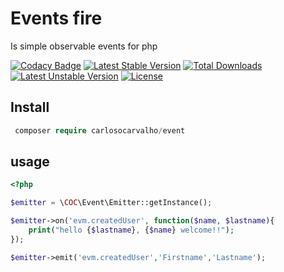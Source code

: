 # Events fire
Is simple observable events for php

[![Codacy Badge](https://api.codacy.com/project/badge/Grade/46d2a96bb25c48c6bca68629b9544174)](https://www.codacy.com/app/carlosocarvalho-git/php-event?utm_source=github.com&amp;utm_medium=referral&amp;utm_content=carlosocarvalho/php-event&amp;utm_campaign=Badge_Grade) [![Latest Stable Version](https://poser.pugx.org/carlosocarvalho/event/v/stable)](https://packagist.org/packages/carlosocarvalho/event) [![Total Downloads](https://poser.pugx.org/carlosocarvalho/event/downloads)](https://packagist.org/packages/carlosocarvalho/event) [![Latest Unstable Version](https://poser.pugx.org/carlosocarvalho/event/v/unstable)](https://packagist.org/packages/carlosocarvalho/event) [![License](https://poser.pugx.org/carlosocarvalho/event/license)](https://packagist.org/packages/carlosocarvalho/event) 

## Install
```php 
 composer require carlosocarvalho/event
```

## usage

```php
<?php

$emitter = \COC\Event\Emitter::getInstance();

$emitter->on('evm.createdUser', function($name, $lastname){
    print("hello {$lastname}, {$name} welcome!!");
});

$emitter->emit('evm.createdUser','Firstname','Lastname');
``` 

